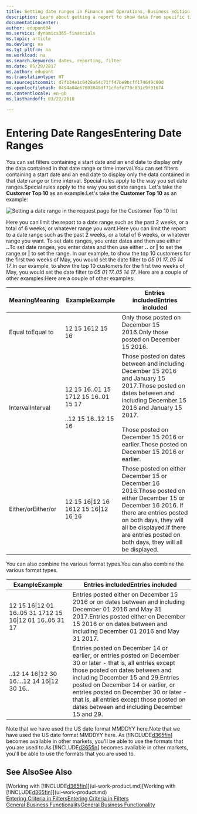 ```yaml
---
title: Setting date ranges in Finance and Operations, Business edition  | Microsoft Docs
description: Learn about getting a report to show data from specific time periods using date ranges in Finance and Operations, Business edition .
documentationcenter: 
author: edupont04
ms.service: dynamics365-financials
ms.topic: article
ms.devlang: na
ms.tgt_pltfrm: na
ms.workload: na
ms.search.keywords: dates, reporting, filter
ms.date: 05/29/2017
ms.author: edupont
ms.translationtype: HT
ms.sourcegitcommit: d7fb34e1c9428a64c71ff47be8bcff174649c00d
ms.openlocfilehash: 0494a04e67803049df71cfefe779c831c9f31674
ms.contentlocale: en-gb
ms.lasthandoff: 03/22/2018

---
```

# <a name="entering-date-ranges"></a><span data-ttu-id="2d27a-103">Entering Date Ranges</span><span class="sxs-lookup"><span data-stu-id="2d27a-103">Entering Date Ranges</span></span> 
<span data-ttu-id="2d27a-104">You can set filters containing a start date and an end date to display only the data contained in that date range or time interval.</span><span class="sxs-lookup"><span data-stu-id="2d27a-104">You can set filters containing a start date and an end date to display only the data contained in that date range or time interval.</span></span> <span data-ttu-id="2d27a-105">Special rules apply to the way you set date ranges.</span><span class="sxs-lookup"><span data-stu-id="2d27a-105">Special rules apply to the way you set date ranges.</span></span> <span data-ttu-id="2d27a-106">Let's take the **Customer Top 10** as an example:</span><span class="sxs-lookup"><span data-stu-id="2d27a-106">Let's take the **Customer Top 10** as an example:</span></span>

![Setting a date range in the request page for the Customer Top 10 list](./media/ui-enter-date-ranges/customer-top10-list.png)

<span data-ttu-id="2d27a-108">Here you can limit the report to a date range such as the past 2 weeks, or a total of 6 weeks, or whatever range you want.</span><span class="sxs-lookup"><span data-stu-id="2d27a-108">Here you can limit the report to a date range such as the past 2 weeks, or a total of 6 weeks, or whatever range you want.</span></span> <span data-ttu-id="2d27a-109">To set date ranges, you enter dates and then use either **..**</span><span class="sxs-lookup"><span data-stu-id="2d27a-109">To set date ranges, you enter dates and then use either **..**</span></span> <span data-ttu-id="2d27a-110">or **|** to set the range.</span><span class="sxs-lookup"><span data-stu-id="2d27a-110">or **|** to set the range.</span></span> <span data-ttu-id="2d27a-111">In our example, to show the top 10 customers for the first two weeks of May, you would set the date filter to *05 01 17..05 14 17*.</span><span class="sxs-lookup"><span data-stu-id="2d27a-111">In our example, to show the top 10 customers for the first two weeks of May, you would set the date filter to *05 01 17..05 14 17*.</span></span>
<span data-ttu-id="2d27a-112">Here are a couple of other examples:</span><span class="sxs-lookup"><span data-stu-id="2d27a-112">Here are a couple of other examples:</span></span>

| <span data-ttu-id="2d27a-113">Meaning</span><span class="sxs-lookup"><span data-stu-id="2d27a-113">Meaning</span></span> | <span data-ttu-id="2d27a-114">Example</span><span class="sxs-lookup"><span data-stu-id="2d27a-114">Example</span></span> | <span data-ttu-id="2d27a-115">Entries included</span><span class="sxs-lookup"><span data-stu-id="2d27a-115">Entries included</span></span> |
|---|---|---|
|<span data-ttu-id="2d27a-116">Equal to</span><span class="sxs-lookup"><span data-stu-id="2d27a-116">Equal to</span></span>| <span data-ttu-id="2d27a-117">12 15 16</span><span class="sxs-lookup"><span data-stu-id="2d27a-117">12 15 16</span></span> |<span data-ttu-id="2d27a-118">Only those posted on December 15 2016.</span><span class="sxs-lookup"><span data-stu-id="2d27a-118">Only those posted on December 15 2016.</span></span>|
|<span data-ttu-id="2d27a-119">Interval</span><span class="sxs-lookup"><span data-stu-id="2d27a-119">Interval</span></span>| <span data-ttu-id="2d27a-120">12 15 16..01 15 17</span><span class="sxs-lookup"><span data-stu-id="2d27a-120">12 15 16..01 15 17</span></span><br /><br /><span data-ttu-id="2d27a-121">..12 15 16</span><span class="sxs-lookup"><span data-stu-id="2d27a-121">..12 15 16</span></span>|<span data-ttu-id="2d27a-122">Those posted on dates between and including December 15 2016 and January 15 2017.</span><span class="sxs-lookup"><span data-stu-id="2d27a-122">Those posted on dates between and including December 15 2016 and January 15 2017.</span></span><br /><br /><span data-ttu-id="2d27a-123">Those posted on December 15 2016 or earlier.</span><span class="sxs-lookup"><span data-stu-id="2d27a-123">Those posted on December 15 2016 or earlier.</span></span>|
|<span data-ttu-id="2d27a-124">Either/or</span><span class="sxs-lookup"><span data-stu-id="2d27a-124">Either/or</span></span>|<span data-ttu-id="2d27a-125">12 15 16&#124;12 16 16</span><span class="sxs-lookup"><span data-stu-id="2d27a-125">12 15 16&#124;12 16 16</span></span>|<span data-ttu-id="2d27a-126">Those posted on either December 15 or December 16 2016.</span><span class="sxs-lookup"><span data-stu-id="2d27a-126">Those posted on either December 15 or December 16 2016.</span></span> <span data-ttu-id="2d27a-127">If there are entries posted on both days, they will all be displayed.</span><span class="sxs-lookup"><span data-stu-id="2d27a-127">If there are entries posted on both days, they will all be displayed.</span></span>|

<span data-ttu-id="2d27a-128">You can also combine the various format types.</span><span class="sxs-lookup"><span data-stu-id="2d27a-128">You can also combine the various format types.</span></span>

| <span data-ttu-id="2d27a-129">Example</span><span class="sxs-lookup"><span data-stu-id="2d27a-129">Example</span></span> | <span data-ttu-id="2d27a-130">Entries included</span><span class="sxs-lookup"><span data-stu-id="2d27a-130">Entries included</span></span> |
|---|---|
|<span data-ttu-id="2d27a-131">12 15 16&#124;12 01 16..05 31 17</span><span class="sxs-lookup"><span data-stu-id="2d27a-131">12 15 16&#124;12 01 16..05 31 17</span></span> | <span data-ttu-id="2d27a-132">Entries posted either on December 15 2016 or on dates between and including December 01 2016 and May 31 2017.</span><span class="sxs-lookup"><span data-stu-id="2d27a-132">Entries posted either on December 15 2016 or on dates between and including December 01 2016 and May 31 2017.</span></span> |
|<span data-ttu-id="2d27a-133">..12 14 16&#124;12 30 16..</span><span class="sxs-lookup"><span data-stu-id="2d27a-133">..12 14 16&#124;12 30 16..</span></span> | <span data-ttu-id="2d27a-134">Entries posted on December 14 or earlier, or entries posted on December 30 or later - that is, all entries except those posted on dates between and including December 15 and 29.</span><span class="sxs-lookup"><span data-stu-id="2d27a-134">Entries posted on December 14 or earlier, or entries posted on December 30 or later - that is, all entries except those posted on dates between and including December 15 and 29.</span></span> |

<span data-ttu-id="2d27a-135">Note that we have used the US date format MMDDYY here.</span><span class="sxs-lookup"><span data-stu-id="2d27a-135">Note that we have used the US date format MMDDYY here.</span></span> <span data-ttu-id="2d27a-136">As [!INCLUDE[d365fin](includes/d365fin_md.md)] becomes available in other markets, you'll be able to use the formats that you are used to.</span><span class="sxs-lookup"><span data-stu-id="2d27a-136">As [!INCLUDE[d365fin](includes/d365fin_md.md)] becomes available in other markets, you'll be able to use the formats that you are used to.</span></span>

## <a name="see-also"></a><span data-ttu-id="2d27a-137">See Also</span><span class="sxs-lookup"><span data-stu-id="2d27a-137">See Also</span></span>
<span data-ttu-id="2d27a-138">[Working with [!INCLUDE[d365fin](includes/d365fin_long_md.md)]](ui-work-product.md)</span><span class="sxs-lookup"><span data-stu-id="2d27a-138">[Working with [!INCLUDE[d365fin](includes/d365fin_long_md.md)]](ui-work-product.md)</span></span>  
[<span data-ttu-id="2d27a-139">Entering Criteria in Filters</span><span class="sxs-lookup"><span data-stu-id="2d27a-139">Entering Criteria in Filters </span></span>](ui-enter-criteria-filters.md)  
[<span data-ttu-id="2d27a-140">General Business Functionality</span><span class="sxs-lookup"><span data-stu-id="2d27a-140">General Business Functionality</span></span>](ui-across-business-areas.md)

